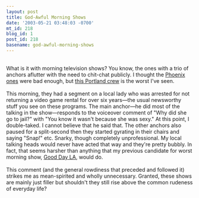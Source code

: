 ```yaml
---
layout: post
title: God-Awful Morning Shows
date: '2003-05-21 03:48:03 -0700'
mt_id: 218
blog_id: 1
post_id: 218
basename: god-awful-morning-shows
---
```

<br />What is it with morning television shows? You know, the ones with a trio of anchors aflutter with the need to chit-chat publicly. I thought the <a href="http://www.azfamily.com/gmaz/">Phoenix ones</a> were bad enough, but <a href="http://www.dailybuzz.tv/">this Portland crew</a> is the worst I've seen.<br /><br />This morning, they had a segment on a local lady who was arrested for not returning a video game rental for over six years&#x2014;the usual newsworthy stuff you see on these programs. The main anchor&#x2014;he did most of the talking in the show&#x2014;responds to the voiceover comment of "Why did she go to jail?" with "You know it wasn't because she was sexy." At this point, I double-taked. I cannot believe that he said that. The other anchors also paused for a split-second then they started gyrating in their chairs and saying "Snap!" etc. Snarky, though completely unprofessional. My local talking heads would never have acted that way and they're pretty bubbly. In fact, that seems harsher than anything that my previous candidate for worst morning show, <a href="http://www.fox11la.com/n-gdla-main.htm">Good Day LA</a>, would do.<br /><br />This comment (and the general rowdiness that preceded and followed it) strikes me as mean-spirited and wholly unnecessary. Granted, these shows are mainly just filler but shouldn't they still rise above the common rudeness of everyday life?<br /><br /><br />
